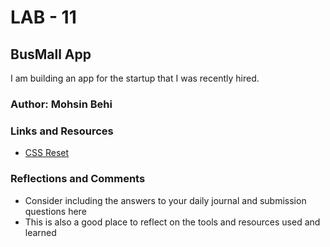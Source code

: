 # LAB - 11

## BusMall App

I am building an app for the startup that I was recently hired.

### Author: Mohsin Behi

### Links and Resources
* [CSS Reset](https://meyerweb.com/eric/tools/css/reset/)

### Reflections and Comments
* Consider including the answers to your daily journal and submission questions here
* This is also a good place to reflect on the tools and resources used and learned